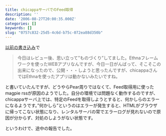 ```yaml
---
title: chicappaサーバでのFeed取得
description: ''
date: '2006-08-27T20:00:35.000Z'
categories: []
keywords: []
slug: "0757c832-25d5-4c6d-b75c-072ea88d350b"
---
```

[以前の書き込み](http://blog.qli.jp/2006/08/post_4f49.html)で

> 今日はレビュー後、思い立って”ものづくり”してました。Ethnaフレームワークを使ったWEBアプリなんですが、今日一日がんばって、そこそこの出来になったので、公開・・・しようと思ったんですが、chicappaさんではEthnaを使ったアプリは動かないみたいですね。

と書いていたんですが、どうやらPear周りではなくて、Feed取得用に使ったmagpie rssが原因のようでした。自分の環境では問題なく動作するのですが、chicappaサーバ上では、特定のFeedを取得しようとすると、何かしらのエラーになるようです。”何かしら”というのはエラーが発生すると、HTMLがブラウザに帰ってこない状態になり、レンタルサーバの常でエラーログが見れないので原因が分からず、対処のしようがない状態です。  
  
というわけで、途中の報告でした。